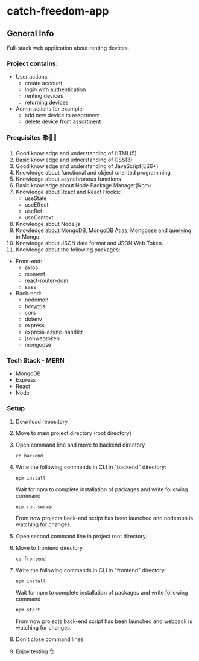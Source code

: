 # catch-freedom-app
## General Info
Full-stack web application about renting devices.

### Project contains:
 * User actions:
   - create account,
   - login with authentication
   - renting devices
   - returning devices 
 * Admin actions for example:
   - add new device to assortment
   - delete device from assortment

### Prequisites 📚📓:scroll:

1. Good knowledge and understanding of HTML(5)
2. Basic knowledge and udnerstanding of CSS(3)
3. Good knowledge and understanding of JavaScript(ES6+)
4. Knowledge about functional and object oriented programming
5. Knowledge about asynchronous functions
6. Basic knowledge about Node Package Manager(Npm)
7. Knowledge about React and React Hooks:
   * useState 
   * useEffect 
   * useRef 
   * useContext
8. Knowledge about Node.js
9. Knowledge about MongoDB, MongoDB Atlas, Mongoose and querying in Mongo.
10. Knowledge about JSON data format and JSON Web Token.
11. Knowledge about the following packages:
  * Front-end:
    - axios
    - moment
    - react-router-dom
    - sass
  * Back-end:
    - nodemon
    - bcryptjs
    - cors
    - dotenv
    - express
    - express-async-handler
    - jsonwebtoken
    - mongoose
          
          
### Tech Stack - MERN
   * MongoDB
   * Express
   * React
   * Node
    
### Setup
1. Download repository
2. Move to main project directory (root directory)
3. Open command line and move to backend directory

   ```
   cd backend
   ```
   
4. Write the following commands in CLI in "backend" directory:

   ```
   npm install
   ```
   
   Wait for npm to complete installation of packages and write following command
   
   ```
   npm run server
   ```
  
   From now projects back-end script has been launched and nodemon is watching for changes.
 
5. Open second command line in project root directory.
6. Move to frontend directory.
 
    ```
    cd frontend
    ```
    
7. Write the following commands in CLI in "frontend" directory:
 
   ```
   npm install
   ```
   
   Wait for npm to complete installation of packages and write following command
   
   ```
   npm start
   ```
   
   From now projects back-end script has been launched and webpack is watching for changes.
 
8. Don't close command lines.
9. Enjoy testing :ok_hand:
